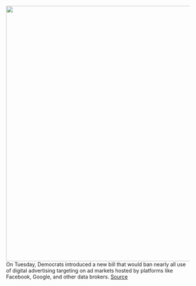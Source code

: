 <img src='https://cdn.vox-cdn.com/thumbor/NgE80fDPw7DZwTHeQPTIRahaH5k=/0x0:3000x2000/1200x800/filters:focal(1260x760:1740x1240)/cdn.vox-cdn.com/uploads/chorus_image/image/70405143/1212981411.0.jpg' width='700px' /><br/>
On Tuesday, Democrats introduced a new bill that would ban nearly all use of digital advertising targeting on ad markets hosted by platforms like Facebook, Google, and other data brokers.
<a href='https://www.theverge.com/2022/1/18/22889903/democrats-targeted-advertising-facebook-google-surveillance'> Source <a/>